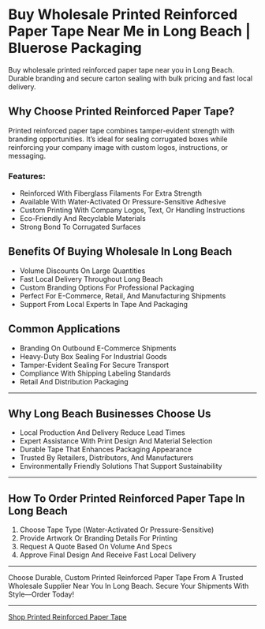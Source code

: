 # Buy Wholesale Printed Reinforced Paper Tape Near Me in Long Beach | Bluerose Packaging

Buy wholesale printed reinforced paper tape near you in Long Beach. Durable branding and secure carton sealing with bulk pricing and fast local delivery.

## Why Choose Printed Reinforced Paper Tape?

Printed reinforced paper tape combines tamper-evident strength with branding opportunities. It’s ideal for sealing corrugated boxes while reinforcing your company image with custom logos, instructions, or messaging.

### Features:

- Reinforced With Fiberglass Filaments For Extra Strength  
- Available With Water-Activated Or Pressure-Sensitive Adhesive  
- Custom Printing With Company Logos, Text, Or Handling Instructions  
- Eco-Friendly And Recyclable Materials  
- Strong Bond To Corrugated Surfaces  

## Benefits Of Buying Wholesale In Long Beach

- Volume Discounts On Large Quantities  
- Fast Local Delivery Throughout Long Beach  
- Custom Branding Options For Professional Packaging  
- Perfect For E-Commerce, Retail, And Manufacturing Shipments  
- Support From Local Experts In Tape And Packaging  

## Common Applications

- Branding On Outbound E-Commerce Shipments  
- Heavy-Duty Box Sealing For Industrial Goods  
- Tamper-Evident Sealing For Secure Transport  
- Compliance With Shipping Labeling Standards  
- Retail And Distribution Packaging  

---

## Why Long Beach Businesses Choose Us

- Local Production And Delivery Reduce Lead Times  
- Expert Assistance With Print Design And Material Selection  
- Durable Tape That Enhances Packaging Appearance  
- Trusted By Retailers, Distributors, And Manufacturers  
- Environmentally Friendly Solutions That Support Sustainability  

---

## How To Order Printed Reinforced Paper Tape In Long Beach

1. Choose Tape Type (Water-Activated Or Pressure-Sensitive)  
2. Provide Artwork Or Branding Details For Printing  
3. Request A Quote Based On Volume And Specs  
4. Approve Final Design And Receive Fast Local Delivery  

---

Choose Durable, Custom Printed Reinforced Paper Tape From A Trusted Wholesale Supplier Near You In Long Beach. Secure Your Shipments With Style—Order Today!

---

[Shop Printed Reinforced Paper Tape](https://www.bluerosepackaging.com/location/long-beach/buy-wholesale-printed-reinforced-paper-tape-near-me-in-long-beach/)

